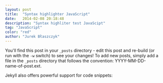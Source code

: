 ```yaml
---
layout: post
title:  "Syntax highlighter JavaScript"
date:   2014-02-08 20:18:48
description: "Syntax highliter test JavaScipt"
tag: "JavaScript"
color: "red"
author: "Jurek Błaszczyk"
---
```


You'll find this post in your `_posts` directory - edit this post and re-build (or run with the `-w` switch) to see your changes!
To add new posts, simply add a file in the `_posts` directory that follows the convention: YYYY-MM-DD-name-of-post.ext.

Jekyll also offers powerful support for code snippets:

<script type="syntaxhighlighter" class="brush: js"><![CDATA[

]]></script>
